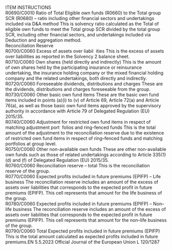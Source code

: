  
ITEM  INSTRUCTIONS  
R0690/C0010  Ratio of Total Eligible own 
funds (R0660) to the Total 
group SCR (R0680) – ratio 
including other financial 
sectors and undertakings 
included via D&A method  This is solvency ratio calculated as the Total of eligible own funds to meet the Total 
group SCR divided by the total group SCR, including other financial sectors, and 
undertakings included via Deduction and aggregation method.  
Reconciliation Reserve  
R0700/C0060  Excess of assets over liabil ­
ities  This is the excess of assets over liabilities as reported in the Solvency 2 balance 
sheet.  
R0710/C0060  Own shares (held directly 
and indirectly)  This is the amount of own shares held by the participating insurance or reinsurance 
undertaking, the insurance holding company or the mixed financial holding 
company and the related undertakings, both directly and indirectly.  
R0720/C0060  Foreseeable dividends, 
distributions and charges  These are the dividends, distributions and charges foreseeable from the group.  
R0730/C0060  Other basic own fund items  These are the basic own fund items included in points (a)(i) to (v) of Article 69, 
Article 72(a) and Article 76(a), as well as those basic own fund items approved by 
the supervisory authority in accordance with Article 79 of Delegated Regulation 
(EU) 2015/35.  
R0740/C0060  Adjustment for restricted 
own fund items in respect of 
matching adjustment port ­
folios and ring-fenced funds  This is the total amount of the adjustment to the reconciliation reserve due to the 
existence of restricted own fund items in respect of ring–fenced funds and matching 
portfolios at group level.  
R0750/C0060  Other non-available own 
funds  These are other non-available own funds such as those of related undertakings 
according to Article 335(1)(d) and (f) of Delegated Regulation (EU) 2015/35.  
R0760/C0060  Reconciliation reserve – total  This is the reconciliation reserve of the group.  
R0770/C0060  Expected profits included in 
future premiums (EPIFP) – 
Life business  The reconciliation reserve includes an amount of the excess of assets over liabilities 
that corresponds to the expected profit in future premiums (EPIFP). This cell 
represents that amount for the life business of the group.  
R0780/C0060  Expected profits included in 
future premiums (EPIFP) – 
Non– life business  The reconciliation reserve includes an amount of the excess of assets over liabilities 
that corresponds to the expected profit in future premiums (EPIFP). This cell 
represents that amount for the non–life business of the group.  
R0790/C0060  Total Expected profits 
included in future premiums 
(EPIFP)  This is the total amount calculated as expected profits included in future premiums.EN  5.5.2023 Official Journal of the European Union L 120/1287